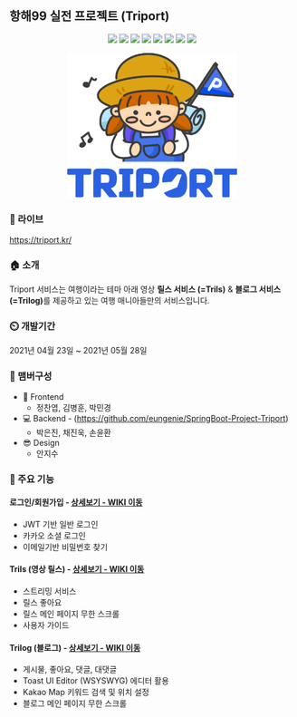 ## 항해99 실전 프로젝트 (Triport)

<p align='center'>
    <img src="https://img.shields.io/badge/React-v17.0.2-blue?logo=React"/>
    <img src="https://img.shields.io/badge/Redux-v4.1.0-purple?logo=Redux"/>
    <img src="https://img.shields.io/badge/Immer-v9.0.1-00E7C3?logo=Immer"/>
    <img src="https://img.shields.io/badge/Lodash-v4.17.21-blue"/>
    <img src="https://img.shields.io/badge/ReduxToolkit-v1.5.1-purple"/>
    <img src="https://img.shields.io/badge/StyledComponents-v5.2.3-pink?logo=styled-components"/>
    <img src="https://img.shields.io/badge/SpringBoot-v2.4.4-6db33f?logo=Spring"/>
    <img src="https://img.shields.io/badge/yarn-^1.22.10-yellow?logo=yarn" />
</p>

<p align='center'>
  <img src="./src/media/image/login_logo.png" width="300px" />
</p>

### 🔗 라이브
https://triport.kr/

### 🏠 소개
Triport 서비스는 여행이라는 테마 아래 영상 <b>릴스 서비스 (=Trils)</b> & <b>블로그 서비스 (=Trilog)</b>를 제공하고 있는 여행 매니아들만의 서비스입니다.

### ⏲️ 개발기간
2021년 04월 23일 ~ 2021년 05월 28일

### 🧙 맴버구성
- :lipstick: Frontend
  - 정찬엽, 김병훈, 박민경
- :computer: Backend - (https://github.com/eungenie/SpringBoot-Project-Triport)
  - 박은진, 채진욱, 손윤환
- 😎 Design
  - 안지수

### 📌 주요 기능
#### 로그인/회원가입 - <a href="https://github.com/rayrayj92/triport/wiki/%EC%A3%BC%EC%9A%94-%EA%B8%B0%EB%8A%A5-%EC%86%8C%EA%B0%9C#-%EB%A1%9C%EA%B7%B8%EC%9D%B8--%ED%9A%8C%EC%9B%90%EA%B0%80%EC%9E%85" >상세보기 - WIKI 이동</a>
- JWT 기반 일반 로그인
- 카카오 소셜 로그인
- 이메일기반 비밀번호 찾기

#### Trils (영상 릴스) - <a href="https://github.com/rayrayj92/triport/wiki/%EC%A3%BC%EC%9A%94-%EA%B8%B0%EB%8A%A5-%EC%86%8C%EA%B0%9C#-trils-%EC%98%81%EC%83%81-%EB%A6%B4%EC%8A%A4" >상세보기 - WIKI 이동</a>
- 스트리밍 서비스
- 릴스 좋아요
- 릴스 메인 페이지 무한 스크롤
- 사용자 가이드

#### Trilog (블로그) - <a href="https://github.com/rayrayj92/triport/wiki/%EC%A3%BC%EC%9A%94-%EA%B8%B0%EB%8A%A5-%EC%86%8C%EA%B0%9C#-trilog-%EB%B8%94%EB%A1%9C%EA%B7%B8" >상세보기 - WIKI 이동</a>
- 게시물, 좋아요, 댓글, 대댓글
- Toast UI Editor (WSYSWYG) 에디터 활용
- Kakao Map 키워드 검색 및 위치 설정
- 블로그 메인 페이지 무한 스크롤